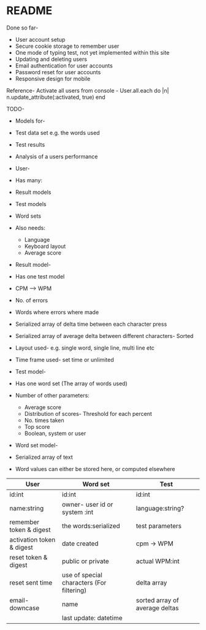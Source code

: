 # README
Done so far-
* User account setup
* Secure cookie storage to remember user
* One mode of typing test, not yet implemented within this site
* Updating and deleting users
* Email authentication for user accounts
* Password reset for user accounts
* Responsive design for mobile

Reference-
Activate all users from console - User.all.each do |n| n.update_attribute(:activated, true) end


TODO-

* Models for-
* Test data set e.g. the words used
* Test results
* Analysis of a users performance

* User-
* Has many:
* Result models
* Test models
* Word sets
* Also needs:
  * Language
  * Keyboard layout
  * Average score


* Result model-
* Has one test model
* CPM --> WPM
* No. of errors
* Words where errors where made
* Serialized array of delta time between each character press
* Serialized array of average delta between different characters- Sorted 
* Layout used- e.g. single word, single line, multi line etc
* Time frame used- set time or unlimited

* Test model-
* Has one word set (The array of words used)
* Number of other parameters:
  * Average score
  * Distribution of scores- Threshold for each percent
  * No. times taken
  * Top score
  * Boolean, system or user


* Word set model-
* Serialized array of text
* Word values can either be stored here, or computed elsewhere


| User | Word set | Test |
| ---- | -------- | ---- |
| id:int | id:int | id:int |
| name:string | owner- user id or system :int | language:string? | user id:int |
| remember token & digest | the words:serialized | test parameters |
| activation token & digest | date created | cpm -> WPM |
| reset token & digest | public or private | actual WPM:int |
| reset sent time | use of special characters (For filtering) | delta array |
| email-downcase | name | sorted array of average deltas |
| | last update: datetime| 